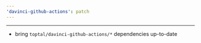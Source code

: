 ```yaml
---
'davinci-github-actions': patch
---
```


---

- bring `toptal/davinci-github-actions/*` dependencies up-to-date
